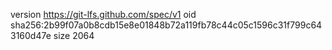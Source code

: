 version https://git-lfs.github.com/spec/v1
oid sha256:2b99f07a0b8cdb15e8e01848b72a119fb78c44c05c1596c31f799c643160d47e
size 2064
